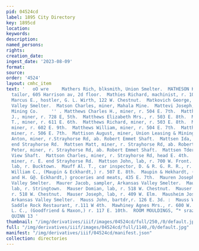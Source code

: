 ```yaml
---
pid: 04524cd
label: 1895 City Directory
key: 1895cd
location: 
keywords: 
description: 
named_persons: 
rights: 
creation_date: 
ingest_date: '2023-08-09'
format: 
source: 
order: '4524'
layout: cmhc_item
text: '   oO wre     Mathers Rich, blksmith, Union Smelter.  MATHESON KENNETH, merchant
  tailor, 605 Harrison av, 2d floor.  Mathies Richard, machinist, r. 109 E. 3d.  Mathisen
  Marcus E., hostler, G. L. Wirth, 122 W. Chestnut.  Matkovich George, wks. Arkansas
  Valley Smelter.  Matson Charles, miner, Mahala Mine.  Mattevi Joseph, miner, Ibex
  Mining Co.     '' . Matthews Charles H., miner, r. 504 E. 7th.  Matthews Edward
  J., miner, r. 728 E, 5th.  Matthews Elizabeth Mrs., r. 503 E. 8th.  Matthews John
  T., miner, r. 611 E. 6th.  Matthews Richard, miner, r. 503 E. 8th.  Matthews Samuel,
  miner, r. 602 E. 9th.  Matthews William, miner, r. 504 E. 7th.  Matthews William,
  miner, r. 506 E. 7th.  Mattison August, miner, Union Leasing & Mining Co.  Mattsen
  Anton, miner, r.Strayhorse Rd, ab. Robert Emmet Shaft.  Mattsen Ida, miner, r. E.
  end Strayhorse Rd.  Mattsen Matt, miner, r. Strayhorse Rd, ab. Robert Emmet Shaft.  Mattsen
  Peter, miner, r. Strayhorse Rd, ab. Robert Emmet Shaft.  Mattsen Tder, lab, Castle
  View Shaft.  Mattson Charles, miner, r. Strayhorse Rd, head E. 4th.  Mattson James,
  miner, r. E. end Strayhorse Rd.  Mattson John, lab, r. 700 W. Front.  Mauer Jacob,
  lab, r. Bucktown.  Mauff Al. T., car inspector, D. & R. G. R. R., r. 1509 N. Poplar.  Maupin
  William C., (Maupin & Eckhardt,) r. 507 E. 8th.  Maupin & Hekhardt, (W. C. Maupin
  and H. G@. Eckhardt,) groceries and meats, 435 E. 7th.  Mauren Joseph, wks. Arkansas
  Valley Smelter.  Maurer Jacob, sampler, Arkansas Valley Smelter.  Maurot Frank,
  lab, r. Stringtown.  Mauser Domian, lab, r. 518 W. Chestnut.  Mauser John, lab,
  r. 518 W. Chestnut.  Mauser Joseph, lab, r. 409 W. Elm.  Mausheim Joseph, engineer,
  Arkansas Valley Smelter.  Mauss John, bartdr,r. 126 E. 3d. :  Mauss Wendel, cook,
  Saddle Rock Restaurant, r.111 W 4th.  Mawhiney Agnes Mrs., r. 600 W. 5th.  Maxon
  L. C., (Goodfriend & Maxon,) r. 117 E. 10th.  ROOM MOULDINGS, “* srazer"” J, J.
  QUINN 13 '
thumbnail: "/img/derivatives/iiif/images/04524cd/full/250,/0/default.jpg"
full: "/img/derivatives/iiif/images/04524cd/full/1140,/0/default.jpg"
manifest: "/img/derivatives/iiif/04524cd/manifest.json"
collection: directories
---
```


